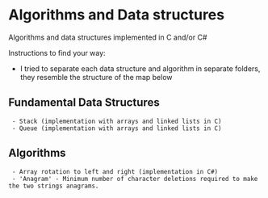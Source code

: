 # Algorithms and Data structures

  Algorithms and data structures implemented in C and/or C#

  Instructions to find your way:
  - I tried to separate each data structure and algorithm in separate folders, they resemble the structure of the map below

  ## Fundamental Data Structures
     - Stack (implementation with arrays and linked lists in C)
     - Queue (implementation with arrays and linked lists in C)

  ## Algorithms
     - Array rotation to left and right (implementation in C#)
     - 'Anagram' - Minimum number of character deletions required to make the two strings anagrams.
